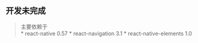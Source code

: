 ## 开发未完成
> 主要依赖于  
    * react-native 0.57 
    * react-navigation 3.1 
    * react-native-elements 1.0